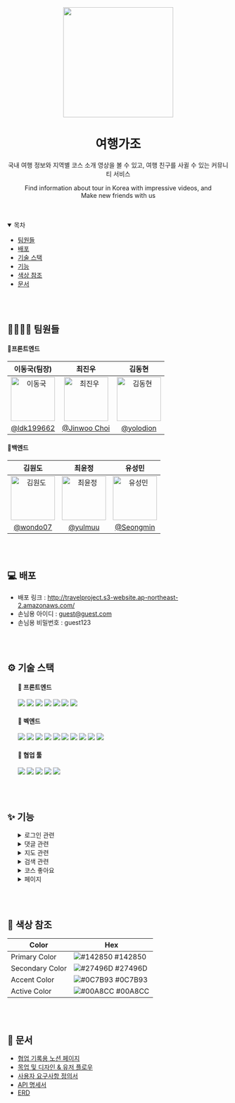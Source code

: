 <div align="center";>
  <img src='https://user-images.githubusercontent.com/3222504/215988324-ecdb6a33-9542-412a-a33d-6afdf7ebbb58.svg' width="250px"  />
  <h1>여행가조</h1>
  <p>국내 여행 정보와 지역별 코스 소개 영상을 볼 수 있고, 여행 친구를 사귈 수 있는 커뮤니티 서비스</p>
  <p>Find information about tour in Korea with impressive videos, and</br>
  Make new friends with us</p>
</div>

<br />
<br />

<!-- Table of Contents -->
<details open="open">
  <summary>목차</summary>
  
  - [팀원들](#-팀원들)
  - [배포](#-배포)
  - [기술 스택](#%EF%B8%8F-기술-스택)
  - [기능](#-기능)
  - [색상 참조](#-색상-참조)
  - [문서](#-문서)
  
</details>
  
<br />
<br />

<!-- About Team Members -->
## 👨‍👩‍👧‍👦 팀원들
#### 🔹프론트엔드
| 이동국(팀장) | 최진우 | 김동현 |                                            
|:-----:|:-----:|:-----:|
| <img alt="이동국" src="https://avatars.githubusercontent.com/u/111269682?v=4" height="100" width="100"> | <img alt="최진우" src="https://avatars.githubusercontent.com/u/3222504?v=4" height="100" width="100"> | <img alt="김동현" src="https://avatars.githubusercontent.com/u/67542755?v=4" height="100" width="100"> |
| [@ldk199662](https://github.com/ldk199662) | [@Jinwoo Choi](https://github.com/jingoworld) | [@yolodion](https://github.com/yolodion) |

#### 🔹백엔드
| 김원도 | 최윤정 | 유성민 |
|:----:|:----:|:----:|
| <img alt="김원도" src="https://avatars.githubusercontent.com/u/110904783?v=4" height="100" width="100"> |  <img alt="최윤정" src="https://avatars.githubusercontent.com/u/111409282?v=4" height="100" width="100">   | <img alt="유성민" src="https://avatars.githubusercontent.com/u/109591744?v=4" height="100" width="100"> |
| [@wondo07](https://github.com/wondo07) | [@yulmuu](https://github.com/yulmuu) | [@Seongmin](https://github.com/bimilless) |

<br />
<br />

<!-- About the Project -->

<!-- Deploy -->
## 💻 배포
- 배포 링크 : http://travelproject.s3-website.ap-northeast-2.amazonaws.com/
- 손님용 아이디 : guest@guest.com
- 손님용 비밀번호 : guest123

<br />
<br />

  <!-- Tech Stack -->
## ⚙️ 기술 스택
<ul>
  
#### 🔸 프론트엔드
<img src="https://img.shields.io/badge/REACT-61DAFB?style=flat-square&logo=React&logoColor=white"> <img src="https://img.shields.io/badge/HTML5-E34F26?style=flat-square&logo=html5&logoColor=white"> <img src="https://img.shields.io/badge/CSS3-1572B6?style=flat-square&logo=css3&logoColor=white"/> <img src="https://img.shields.io/badge/JAVASCRIPT-F7DF1E?style=flat-square&logo=javascript&logoColor=black"> <img src="https://img.shields.io/badge/BOOTSTRAP-7952B3?style=flat-square&logo=bootstrap&logoColor=white"> <img src="https://img.shields.io/badge/STYLED COMPONENTS-DB7093?style=flat-square&logo=styled-components&logoColor=white"/> <img src="https://img.shields.io/badge/REDUX-764ABC?style=flat-square&logo=Redux&logoColor=purple">

#### 🔸 벡엔드
<img src="https://img.shields.io/badge/SPRING BOOT-6DB33F?style=flat-square&logo=springboot&logoColor=white"> <img src="https://img.shields.io/badge/SPRING DATA JPA-6DB33F?style=flat-square&logo=springboot&logoColor=white"> <img src="https://img.shields.io/badge/SPRING SECURITY-6DB33F?style=flat-square&logo=springboot&logoColor=white"> <img src="https://img.shields.io/badge/GRADLE-02303A?style=flat-square&logo=gradle&logoColor=white"> <img src="https://img.shields.io/badge/MYSQL-4479A1?style=flat-square&logo=mysql&logoColor=white"> <img src="https://img.shields.io/badge/JWT-000000?style=flat-square&logo=JSON Web TOkens&logoColor=white"> <img src="https://img.shields.io/badge/JAVA-007396?style=flat-square&logo=&logoColor=white"> <img src="https://img.shields.io/badge/AMAZON RDS-527FFF?style=flat-square&logo=amazon rds&logoColor=white"> <img src="https://img.shields.io/badge/AMAZON EC2-FF9900?style=flat-square&logo=amazon rds&logoColor=white"> <img src="https://img.shields.io/badge/AMAZON S3-569A31?style=flat-square&logo=amazon rds&logoColor=white">

#### 🔸 협업 툴
<img src="https://img.shields.io/badge/GITHUB-181717?style=flat-square&logo=github&logoColor=white"> <img src="https://img.shields.io/badge/POSTMAN-FF6C37?style=flat-square&logo=github&logoColor=white"> <img src="https://img.shields.io/badge/DISCORD-5865F2?style=flat-square&logo=discord&logoColor=white"> <img src="https://img.shields.io/badge/NOTION-000000?style=flat-square&logo=notion&logoColor=white"> <img src="https://img.shields.io/badge/GIT-F05032?style=flat-square&logo=git&logoColor=white">
  
</ul>
  
<br />
<br />

<!-- Features -->
## ✨ 기능
<ul>
<details>
  <summary>로그인 관련</summary>
 
  <ul>
  <details>
    <summary>회원가입</summary>
    <img src='https://user-images.githubusercontent.com/3222504/216039973-714ffe8a-5d7c-4d87-bcdd-9ea53071bf87.gif'>
  </details>

  <details>
    <summary>로그인</summary>
    <img src='https://user-images.githubusercontent.com/3222504/216041537-4501045c-dbf5-4cbb-a35d-8631cf03f891.gif'>
  </details>

  <details>
    <summary>로그아웃</summary>
    <img src='https://user-images.githubusercontent.com/3222504/216043783-60405bc0-ac9a-4319-9c9e-08bfbacb59f1.gif'>
  </details>

  <details>
    <summary>회원 정보 수정</summary>
    <img src='https://user-images.githubusercontent.com/3222504/216043862-28849191-6fc5-457a-aac3-51733d35c9df.gif'>
  </details>
    
  <details>
    <summary>회원 탈퇴</summary>
    <img src='https://user-images.githubusercontent.com/3222504/216044071-39ffe448-9efb-4b3f-9deb-1a69bd2d6162.gif'>
  </details>
  </ul>
</details>
<details>
  <summary>댓글 관련</summary>
 
  <ul>
  <details>
    <summary>댓글 작성</summary>
    <img src='https://user-images.githubusercontent.com/3222504/216065632-80929af6-14b9-4bde-a0ef-9b09815045a9.gif'>
  </details>

  <details>
    <summary>댓글 수정</summary>
    <img src='https://user-images.githubusercontent.com/3222504/216066874-34f336f7-fcf7-45bd-9bdd-769e824f84aa.gif'>
  </details>

  <details>
    <summary>댓글 삭제</summary>
    <img src='https://user-images.githubusercontent.com/3222504/216062206-de997141-0676-4591-b4e6-c2fcd3865b80.gif'>
  </details>
    
  <details>
    <summary>댓글 조회</summary>
    <img src='https://user-images.githubusercontent.com/3222504/216062368-4058647c-23a0-4062-b6e1-6f2fd39ac9c5.gif'>
  </details>
    
</details>
<details>
  <summary>지도 관련</summary>
 
  <ul>
  <details>
    <summary>경로, 마커 표시</summary>
    <img src='https://user-images.githubusercontent.com/3222504/216063110-28a4a0cb-7279-4e02-ae33-fc902fee5dcb.gif'>
  </details>

  <details>
    <summary>지도 내 검색</summary>
    <img src='https://user-images.githubusercontent.com/3222504/216063225-2b6898f9-c6e3-431f-87b9-3e81934fdbe8.gif'>
  </details>
    
</details>
<details>
  <summary>검색 관련</summary>
 
  <ul>
  <details>
    <summary>키워드 검색</summary>
    <img src='https://user-images.githubusercontent.com/3222504/216062561-570d7ce2-35b0-4888-bea6-29332999590a.gif'>
  </details>

  <details>
    <summary>필터링</summary>
    <img src='https://user-images.githubusercontent.com/3222504/216062661-56b307ec-3a23-425b-9c44-502f573d41b0.gif'>
  </details>
    
</details>
<details>
  <summary>코스 좋아요</summary>
 
  <ul>
  <details>
    <summary>좋아요 추가/취소</summary>
    <img src='https://user-images.githubusercontent.com/3222504/216062878-0e102b55-6966-4cfd-85c3-17324241be6b.gif'>
  </details>

  <details>
    <summary>좋아요 누른 코스 조회</summary>
    <img src='https://user-images.githubusercontent.com/3222504/216062786-92dbdcb3-6c33-4c5f-aa06-ba2afaa4fd7a.gif'>
  </details>
    
</details>
<details>
  <summary>페이지</summary>
 
  <ul>
  <details>
    <summary>쇼츠 페이지</summary>
    <img src='https://user-images.githubusercontent.com/3222504/216067837-8e461a13-77a0-4b7a-bc73-d31f854761d9.gif'>
  </details>

  <details>
    <summary>지역 페이지</summary>
    <img src='https://user-images.githubusercontent.com/3222504/216067913-c91a7ffe-933b-4ad5-8fa2-a01ba6be7878.gif'>
  </details>
    
  <details>
    <summary>계절 페이지</summary>
    <img src='https://user-images.githubusercontent.com/3222504/216068111-c5bfaa82-ee5f-48ea-b8fd-f89578923166.gif'>
  </details>
    
  <details>
    <summary>가이드 페이지</summary>
    <img src='https://user-images.githubusercontent.com/3222504/216062976-6e5d99e6-ed05-43d2-91d3-e9a561baa77f.gif'>
  </details>
    
  <details>
    <summary>코스 상세 페이지</summary>
    <img src='https://user-images.githubusercontent.com/3222504/216068011-d23381d6-710b-46f6-945e-0a45503189d9.gif'>
  </details>
    
</details>
</ul>

<br />
<br />

<!-- Color Reference -->
## 🎨 색상 참조

| Color             | Hex                                                                |
| ----------------- | ------------------------------------------------------------------ |
| Primary Color     | ![#142850](https://via.placeholder.com/10/142850?text=+) #142850   |
| Secondary Color   | ![#27496D](https://via.placeholder.com/10/27496D?text=+) #27496D   |
| Accent Color      | ![#0C7B93](https://via.placeholder.com/10/0C7B93?text=+) #0C7B93   |
| Active Color      | ![#00A8CC](https://via.placeholder.com/10/00A8CC?text=+) #00A8CC   |

<br />
<br />

<!-- Documents -->
## 📓 문서
- [협업 기록용 노션 페이지](https://www.notion.so/codestates/85b67efcacec4af2aebc031341c80412)
- [목업 및 디자인 & 유저 플로우](https://www.figma.com/file/yDapLSSnYFZ1rOYUwSwuXR/MAINPROJECT_0103_WIREFRAME?node-id=0%3A1&t=vg0aiiLNbsrG4XbJ-1)
- [사용자 요구사항 정의서](https://www.notion.so/codestates/3279f153c96c4597981f205c3a629ce2)
- [API 명세서](https://documenter.getpostman.com/view/23680727/2s8Z75Tpqg)
- [ERD](https://www.notion.so/codestates/Demo-Day-3656aa4937fd4299bd3d3ccb2712af9f#2e0a590f3835460999deb14f4df336c0)

<br />
<br />

